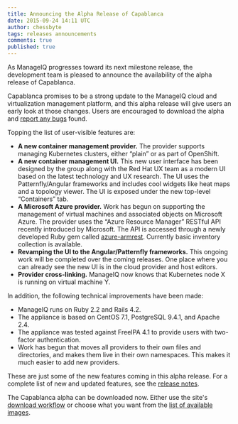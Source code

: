 ```yaml
---
title: Announcing the Alpha Release of Capablanca
date: 2015-09-24 14:11 UTC
author: chessbyte
tags: releases announcements
comments: true
published: true
---
```


As ManageIQ progresses toward its next milestone release, the development team is pleased to announce the availability of the alpha release of Capablanca.

Capablanca promises to be a strong update to the ManageIQ cloud and virtualization management platform, and this alpha release will give users an early look at those changes. Users are encouraged to download the alpha and [report any bugs](http://manageiq.org/community/issues/) found.

Topping the list of user-visible features are:

* **A new container management provider.** The provider supports managing Kubernetes clusters, either “plain” or as part of OpenShift.
* **A new container management UI.** This new user interface has been designed by the group along with the Red Hat UX team as a modern UI based on the latest technology and UX research. The UI uses the Patternfly/Angular frameworks and includes cool widgets like heat maps and a topology viewer. The UI is exposed under the new top-level “Containers” tab.
* **A Microsoft Azure provider.** Work has begun on supporting the management of virtual machines and associated objects on Microsoft Azure. The provider uses the “Azure Resource Manager” RESTful API recently introduced by Microsoft. The API is accessed through a newly developed Ruby gem called [azure-armrest](https://github.com/ManageIQ/azure-armrest). Currently basic inventory collection is available.
* **Revamping the UI to the Angular/Patternfly frameworks.** This ongoing work will be completed over the coming releases. One place where you can already see the new UI is in the cloud provider and host editors.
* **Provider cross-linking.** ManageIQ now knows that Kubernetes node X is running on virtual machine Y.

In addition, the following technical improvements have been made:

* ManageIQ runs on Ruby 2.2 and Rails 4.2.
* The appliance is based on CentOS 7.1, PostgreSQL 9.4.1, and Apache 2.4.
* The appliance was tested against FreeIPA 4.1 to provide users with two-factor authentication.
* Work has begun that moves all providers to their own files and directories, and makes them live in their own namespaces. This makes it much easier to add new providers.

These are just some of the new features coming in this alpha release. For a complete list of new and updated features, see the [release notes](https://github.com/ManageIQ/manageiq/blob/capablanca/CHANGELOG.md).

The Capablanca alpha can be downloaded now. Either use the site's [download workflow](http://manageiq.org/download/devel/) or choose what you want from the [list of available images](http://releases.manageiq.org/).
